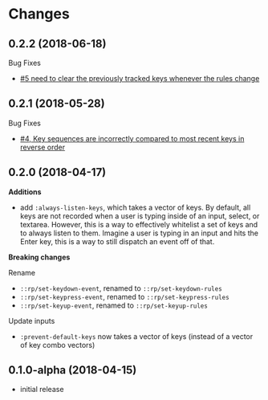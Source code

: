 # Changes

## 0.2.2 (2018-06-18)

Bug Fixes

- [#5 need to clear the previously tracked keys whenever the rules change](https://github.com/gadfly361/re-pressed/issues/5)

## 0.2.1 (2018-05-28)

Bug Fixes

- [#4, Key sequences are incorrectly compared to most recent keys in reverse order](https://github.com/gadfly361/re-pressed/issues/4)

## 0.2.0 (2018-04-17)

**Additions**

- add `:always-listen-keys`, which takes a vector of keys. By default,
  all keys are not recorded when a user is typing inside of an input,
  select, or textarea. However, this is a way to effectively whitelist
  a set of keys and to always listen to them. Imagine a user is typing
  in an input and hits the Enter key, this is a way to still dispatch
  an event off of that.

**Breaking changes**

Rename

- `::rp/set-keydown-event`, renamed to `::rp/set-keydown-rules`
- `::rp/set-keypress-event`, renamed to `::rp/set-keypress-rules`
- `::rp/set-keyup-event`, renamed to `::rp/set-keyup-rules`

Update inputs

- `:prevent-default-keys` now takes a vector of keys (instead of a
  vector of key combo vectors)


## 0.1.0-alpha (2018-04-15)

- initial release
